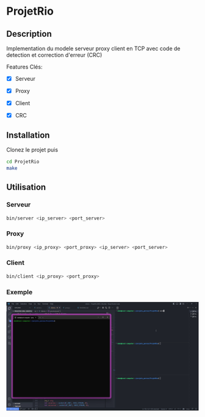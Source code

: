 # ProjetRio
## Description
Implementation du modele serveur proxy client en TCP avec code de detection et correction d'erreur (CRC)

Features Clés:
- [x] Serveur
- [x] Proxy
- [x] Client
- [x] CRC


## Installation
Clonez le projet puis

```bash
cd ProjetRio
make
```

## Utilisation
### Serveur
```bash
bin/server <ip_server> <port_server> 
```
### Proxy
```bash
bin/proxy <ip_proxy> <port_proxy> <ip_server> <port_server>
```
### Client
```bash
bin/client <ip_proxy> <port_proxy>
```

### Exemple

![Demo](.github/assets/demo.gif)
